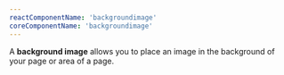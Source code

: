 ```yaml
---
reactComponentName: 'backgroundimage'
coreComponentName: 'backgroundimage'
---
```

A **background image** allows you to place an image in the background of your page or area of a page.
